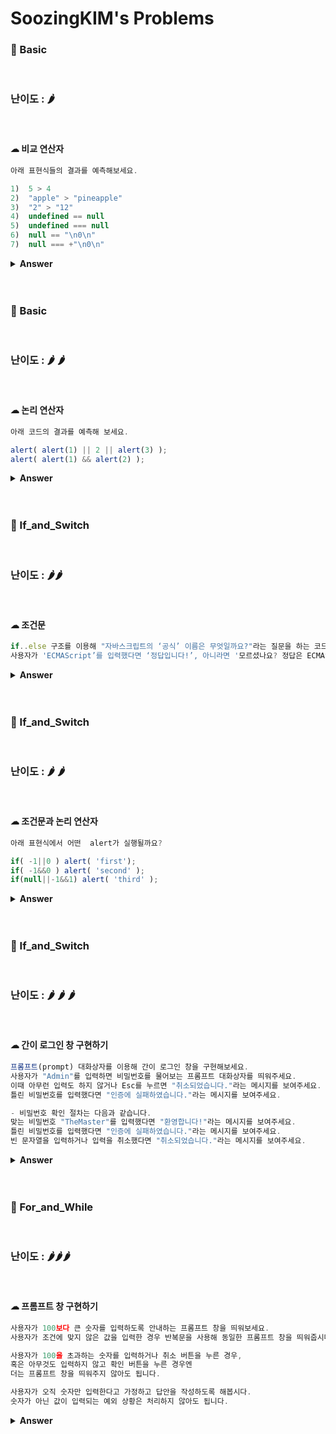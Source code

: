 # SoozingKIM's Problems

### 🎁 Basic

 <br>

### 난이도 : 🌶

 <br>

#### ☁︎ 비교 연산자

```javascript
아래 표현식들의 결과를 예측해보세요.

1)  5 > 4
2)  "apple" > "pineapple"
3)  "2" > "12"
4)  undefined == null
5)  undefined === null
6)  null == "\n0\n"
7)  null === +"\n0\n" 
```

 <details><summary><b>Answer</b></summary>
 <p>

```javascript
1)  true
2)  false   -> 사전순 비교
3)  true    -> 숫자인듯 하지만 문자열이므로 사전순 비교
4)  true    -> == 비교에서 undefined 와 null 은 같다.
5)  false   -> === 비교에서는 다르면 무조건 다르다.
6)  false   -> == 비교에서 null 은 무조건 undefined 와만 같다.
7)  false   -> === 비교에서는 다르면 무조건 다르다.
```

 </p>
 </details>
 <br>
 <br>


 ### 🎁 Basic
 <br>

 ### 난이도 : 🌶 🌶
 <br>

 #### ☁︎ 논리 연산자
 ```javascript
아래 코드의 결과를 예측해 보세요.

alert( alert(1) || 2 || alert(3) );
alert( alert(1) && alert(2) );

 ````
 <details><summary><b>Answer</b></summary>
 <p>
  
 ```javascript
alert(1)에 의해 1 창이 뜨고, 2 가 참이므로 2 가 뜬 후 문장 종료.
alert(1)에 의해 1 창이 뜨고, alert()는 undefined를 반환하므로 flasy라 문장 종료.
 ```
 </p>
 </details>
 <br>
 <br>

### 🎁   If_and_Switch

 <br>

### 난이도 : 🌶🌶

 <br>

#### ☁︎ 조건문

```javascript
if..else 구조를 이용해 "자바스크립트의 ‘공식’ 이름은 무엇일까요?"라는 질문을 하는 코드를 작성해 보세요.
사용자가 'ECMAScript’를 입력했다면 ‘정답입니다!’, 아니라면 '모르셨나요? 정답은 ECMAScript입니다!'라는 메시지를 보여주세요.
```

 <details><summary><b>Answer</b></summary>
 <p>
  
 ```javascript
let question = prompt("자바스크립트의 '공식' 이름은 무엇일까요?", '');
if (question=='ECMAScript'){
    alert('정답입니다.');
}
else{
    alert( '모르셨나요? 정답은 ECMAScript입니다!');
}
 ```
 </p>
 </details>
 <br>
 <br>


 ### 🎁 If_and_Switch
 <br>

 ### 난이도 : 🌶 🌶
 <br>
 
 #### ☁︎ 조건문과 논리 연산자
 ```javascript
아래 표현식에서 어떤  alert가 실행될까요? 

if( -1||0 ) alert( 'first');
if( -1&&0 ) alert( 'second' );
if(null||-1&&1) alert( 'third' );
 ````
 <details><summary><b>Answer</b></summary>
 <p>
  
 ```javascript
0은 거짓, 다른 숫자는 다 참이다.
-1 || 0     은 true
-1 && 0     은 false
null||true  는 true
따라서 'first', 'third' 실행됨.
 ```

 </p>
 </details>
 <br>
 <br>


 ### 🎁 If_and_Switch
 <br>

 ### 난이도 : 🌶 🌶 🌶
 <br>

 #### ☁︎ 간이 로그인 창 구현하기
 ```javascript
프롬프트(prompt) 대화상자를 이용해 간이 로그인 창을 구현해보세요.
사용자가 "Admin"를 입력하면 비밀번호를 물어보는 프롬프트 대화상자를 띄워주세요.
이때 아무런 입력도 하지 않거나 Esc를 누르면 "취소되었습니다."라는 메시지를 보여주세요. 
틀린 비밀번호를 입력했다면 "인증에 실패하였습니다."라는 메시지를 보여주세요.

- 비밀번호 확인 절차는 다음과 같습니다.
맞는 비밀번호 "TheMaster"를 입력했다면 "환영합니다!"라는 메시지를 보여주세요.
틀린 비밀번호를 입력했다면 "인증에 실패하였습니다."라는 메시지를 보여주세요.
빈 문자열을 입력하거나 입력을 취소했다면 "취소되었습니다."라는 메시지를 보여주세요.
 ````
 <details><summary><b>Answer</b></summary>
 <p>
  
 ```javascript
let user = prompt("사용자를 입력하세요.",'');
if( user=="Admin"){
    let password = prompt("비밀번호를 입력하세요.",'');
    if (password=="TheMaster"){
        alert("환영합니다!");
    }else if(password==""||password==null){
        alert("취소되었습니다.");
    }else{
        alert("인증에 실패하였습니다.");
    }
}else if(user==" "||user==null){
    alert("취소되었습니다..");
}else{
    alert("인증에 실패하였습니다.");
}
 ```
 </p>
 </details>
 <br>
 <br>

### 🎁 For_and_While

 <br>

### 난이도 : 🌶🌶🌶

 <br>

#### ☁︎ 프롬프트 창 구현하기

```javascript
사용자가 100보다 큰 숫자를 입력하도록 안내하는 프롬프트 창을 띄워보세요.
사용자가 조건에 맞지 않은 값을 입력한 경우 반복문을 사용해 동일한 프롬프트 창을 띄워줍시다.

사용자가 100을 초과하는 숫자를 입력하거나 취소 버튼을 누른 경우, 
혹은 아무것도 입력하지 않고 확인 버튼을 누른 경우엔
더는 프롬프트 창을 띄워주지 않아도 됩니다.

사용자가 오직 숫자만 입력한다고 가정하고 답안을 작성하도록 해봅시다.
숫자가 아닌 값이 입력되는 예외 상황은 처리하지 않아도 됩니다.

```
<details><summary><b>Answer</b></summary>
 <p>

```javascript
----- 정답 예시 1번 -----

let num = 0;
while( num<=100 ){
    num = prompt( "100보다 큰 숫자를 입력하세요.", '' );
    if( !num ) break;
}

----- 정답 예시 2번 -----

let num;
do{
    num = prompt( "100보다 큰 숫자를 입력하세요.", '' );
}while( num<=100 && num );

-> num이 빈 값이거나 null 일 경우 falsy 이므로 && 연산시 false가 반환되어 반복문 나감.

```

 </p>
 </details>
 <br>
 <br>
